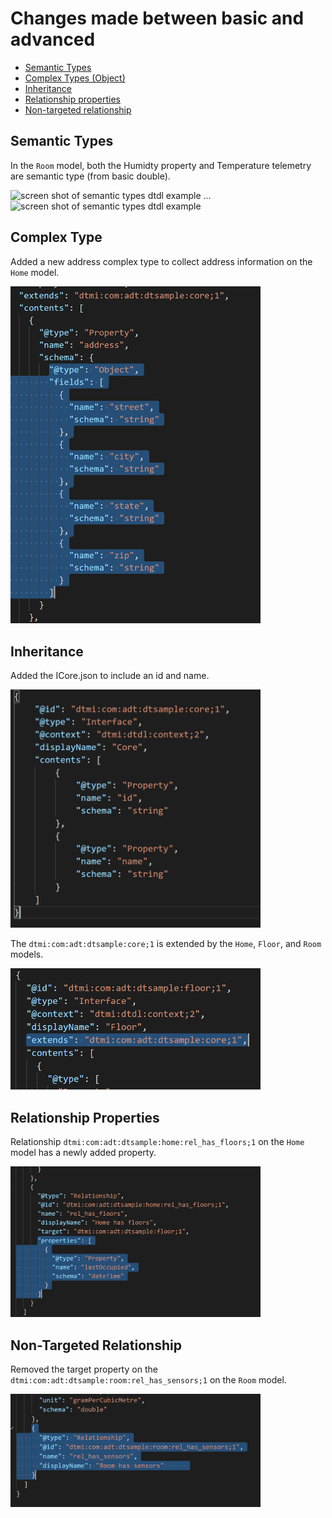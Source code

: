 # Changes made between basic and advanced

- [Semantic Types](#semantic-types)
- [Complex Types (Object)](#complex-type)
- [Inheritance](#inheritance)
- [Relationship properties](#relationship-properties)
- [Non-targeted relationship](#non-targeted-relationship)

## Semantic Types

In the `Room` model, both the Humidty property and Temperature telemetry are semantic type (from basic double).

<img src="../../images/adv-home-semantic-properties.png" style="max-width: 400px" alt="screen shot of semantic types dtdl example" />
...
<img src="../../images/adv-home-semantic-telemtry.png" style="max-width: 400px" alt="screen shot of semantic types dtdl example" />

## Complex Type

Added a new address complex type to collect address information on the `Home` model.

<img src="../../images/adv-home-object.png" style="max-width: 400px" alt="screen shot of a complex type dtdl example" />

## Inheritance
Added the ICore.json to include an id and name. 

<img src="../../images/adv-home-core.png" style="max-width: 400px" alt="screen shot of inheritance dtdl example" />

The `dtmi:com:adt:dtsample:core;1` is extended by the `Home`, `Floor`, and `Room` models.

<img src="../../images/adv-home-inheritance.png" style="max-width: 400px" alt="screen shot of inheritance extended dtdl example" />

## Relationship Properties

Relationship `dtmi:com:adt:dtsample:home:rel_has_floors;1` on the `Home` model has a newly added property.

<img src="../../images/adv-home-rel.png" style="max-width: 400px" alt="screen shot of relationship properties dtdl example" />

## Non-Targeted Relationship

Removed the target property on the `dtmi:com:adt:dtsample:room:rel_has_sensors;1` on the `Room` model.

<img src="../../images/adv-home-nontarget.png" style="max-width: 400px" alt="screen shot of non-targeted relationship dtdl example" />